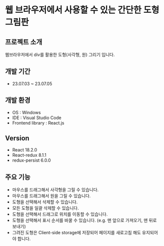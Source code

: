 # 웹 브라우저에서 사용할 수 있는 간단한 도형 그림판

## 프로젝트 소개
웹브라우저에서 div를 활용한 도형(사각형, 원) 그리기 입니다.

## 개발 기간
- 23.07.03 ~ 23.07.05

## 개발 환경
- OS : Windows
- IDE : Visual Studio Code
- Frontend library : React.js

## Version
- React 18.2.0
- React-redux 8.1.1
- redux-persist 6.0.0

## 주요 기능

- 마우스를 드래그해서 사각형을 그릴 수 있습니다.
- 마우스를 드래그해서 원을 그릴 수 있습니다.
- 도형을 선택해서 삭제할 수 있습니다.
- 모든 도형을 일괄 삭제할 수 있습니다.
- 도형을 선택해서 드래그로 위치를 이동할 수 있습니다.
- 도형을 선택해서 표시 순서를 바꿀 수 있습니다. (e.g. 맨 앞으로 가져오기, 맨 뒤로 보내기)
- 그려진 도형은 Client-side storage에 저장되어 페이지를 새로고침 해도 유지되어야 합니다.
